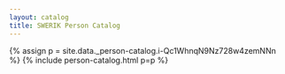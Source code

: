 ```yaml
---
layout: catalog
title: SWERIK Person Catalog
---
```

{% assign p = site.data._person-catalog.i-Qc1WhnqN9Nz728w4zemNNn %}
{% include person-catalog.html p=p %}

